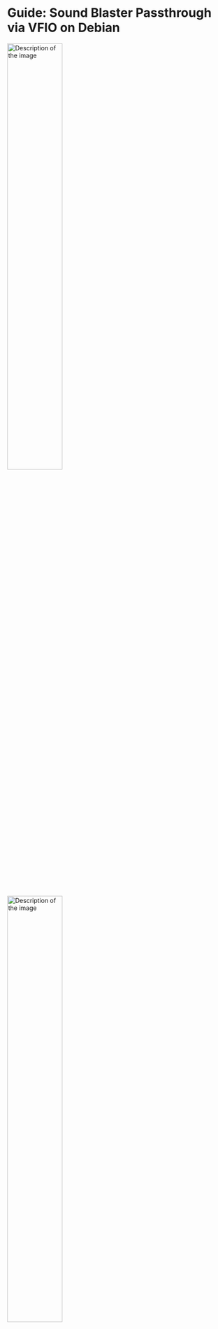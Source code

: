# Guide: Sound Blaster Passthrough via VFIO on Debian
<img src="screenshot1.png" alt="Description of the image" width="50%">
<img src="screenshot2.png" alt="Description of the image" width="50%">

## ⚠️ Disclaimer:
>The steps described in this guide reflect what worked for me on my specific hardware and software setup. Your experience may vary depending on your system configuration.
>I am not responsible for any damage, data loss, or malfunction resulting from following this guide. Proceed at your own risk. Make sure to back up important data before making any system changes.

This guide provides a comprehensive walkthrough for passing through a Creative Labs Sound Blaster audio card to a Windows virtual machine on a Debian 12 host. This is necessary because native Linux drivers are often unavailable for these cards. The process involves overcoming IOMMU grouping issues by replacing the kernel and setting up network-based audio routing for a complete solution.

## Missing functions:
 * No Inputs yet passed to the Linux
 * No automatic startup yet (but simple to do manually)

## Latency?
> i get about 100ms latency. you cant feel it unless you really look closely at lips or at syncing tests.
-----

## 0\. Prerequisites
 * You must know AT LEAST basic linux commands
 * You must be confident with doing these steps


## 1\. Initial System & Hardware Preparation

Before starting, you must enable virtualization and IOMMU support in your system's BIOS/UEFI.

  * **Goal**: Enable hardware virtualization features required for VFIO.
  * **Actions**:
    1.  Reboot your computer and enter the BIOS/UEFI setup.
    2.  Find and enable **SVM Mode** (for AMD CPUs) or **VT-d** (for Intel CPUs).
    3.  Find and enable the **IOMMU** setting.
    4.  Save changes and exit the BIOS/UEFI.

## IF YOUR BIOS DOES NOT HAVE THEM BOTH, DO NOT PROCEED
-----

## 2\. The IOMMU Grouping Problem & Solution

The most significant hurdle is often poor IOMMU grouping by the motherboard's firmware, which can prevent device passthrough.

### Failed Initial Attempt

  * **Action**: A common first step is to add the `pcie_acs_override=downstream,multifunction` parameter to the `GRUB_CMDLINE_LINUX_DEFAULT` line in `/etc/default/grub`, followed by `sudo update-grub`.
  * To find your pci ID, run this command:
  * `lspci -nn | grep -i "creative" | sed 's/^.*\[\([0-9a-f:]*\)\].*$/\1/'`
  * (it should output something like this 1102:0010, if not **DO NOT CONTINUE**)
  * **Add** this to the GRUB_CMLINE_LINUX_DEFAULT line in your grub config and **replace the pci id with yours**:
    `iommu=pt tsc=reliable vfio-pci.ids=(pci id) pcie_acs_override=downstream,multifunction`
  * Save the file and run `sudo update-grub` to apply.
  * **Reboot** Your System, and run `lspci -k | grep -i "Creative" -A 2`. If the line "Kernel driver in use:" says  `vfio-pci`, then it was **successfull** so far.
  * If not, you need to troubleshoot why, because the VM doesnt see the card.



## 3 The Grouping issue continues?

First run this command to check if you have this issue:
`for g in $(find /sys/kernel/iommu_groups/* -maxdepth 0 -type d); do echo "IOMMU Group ${g##*/}:"; for d in $g/devices/*; do echo -e "\t$(lspci -nns ${d##*/})"; done; done`
If the device with the name "Creative" is in a seperate group (in some cases there is a "PCIe to PCI Bridge" with it, which is okay), you can skip this part.

If not, it means that your kernel does not seperate the devices, which means we cannot just take the Soundblastercard into the VM, we need to take ALL hardware of that group which is impossible.
To fix this, we need a custom Kernel, i personally use XanMod, and it works perfectly for me.
**NOTE**: For NVIDIA drivers to work, you NEED to use the LTS variant.

XanMod installation:
Here is their official site: `https://xanmod.org/`
Add the apt repository and PGP key from there.
Then install the LTS variant of the kernel `sudo apt install linux-xanmod-lts-x64vX` but replace the X with the version your CPU needs (listed on the site).
After installation reboot, you may need to reinstall some drivers (if you need wifi and it doesnt work, just reboot and select the debian kernel in GRUB).

After that is finished, run:
`for g in $(find /sys/kernel/iommu_groups/* -maxdepth 0 -type d); do echo "IOMMU Group ${g##*/}:"; for d in $g/devices/*; do echo -e "\t$(lspci -nns ${d##*/})"; done; done`
and make sure the creative card is in a seperate group (in some cases there is a "PCIe to PCI Bridge" with it, which is okay).

If this is true, we are done with the hardest part! Nice!

## 4\. VM Creation and Optimization

I recommend the Tiny11 iso 24H2 to save on system resources:
`https://archive.org/details/tiny-11-24-h-2-x-64-26100.1742`
And its reccommended to install other VM drivers with the virtio iso:
`https://fedorapeople.org/groups/virt/virtio-win/direct-downloads/` (use the latest or stable)

Run these commands to ensure your VM will have internet:
`sudo virsh net-start default`
`sudo virsh net-autostart default`

Create a minimal and efficient Windows 11 VM using `virt-manager`.

  * **Hypervisor**: QEMU/KVM 
  * **Guest OS**: Windows 11 (Debloated recommended) 
  * **Firmware**: UEFI x86\_64 with Secure Boot (`OVMF_CODE.secboot.fd`) 
  * **CPU/RAM**: Start with 2 cores and \~3GB RAM.
  * **Storage**: Create a 20-30gb storage drive, probably too much but better more than less..
  * **Passthrough Device**: Add the Creative Labs PCI Host Device (add device -> pcie -> select the creative device).
  * **Remove Virtual Hardware**: Delete the default virtual sound card (e.g., ich9) and any unneeded USB redirectors.
  * **Drivers**: Attach the `virtio-win.iso` to a virtual CD-ROM drive to install guest drivers during the Windows setup.
  * **Install**: install the Windows OS and after that the virtio drivers
  * **After install**: After install, remove any windows password, and run
  * `reg ADD "HKLM\SOFTWARE\Microsoft\Windows NT\CurrentVersion\PasswordLess\Device" /v DevicePasswordLessBuildVersion /t REG_DWORD /d 0 /f`
  * in cmd. After that open "netplwiz", and unckeck "Users must enter a password to use this computer".
  * **Set static ip**: go to system settings and set your ip adress to `192.168.122.2` to be static.
  * **Installing a web browser**: to install a web browser, use CMD and run `winget install firefox` and install your preferred firefox version.
  * **Installing Soundblaster driver**: Now open firefox and install the drivers for your soundblaster card.

  * Done!! After a reboot of the VM, your Soundblaster card should turn on!! :D

-----

## 5\. Host-to-Guest Lossless Audio Routing

Since the host's audio is now separate from the guest's, you need a way to route it. This method uses a high-quality network stream, which is ideal if you lack a physical S/PDIF loopback.

  ### Easiest and best option:
  * If your motherboard has a S/PDIF OUT port, just connect it to the S/PDIF IN port of your soundblaster (if it has one), and enable it to be heard in the soundblaster command app.

    If not, follow this:

  ### Host Setup (PipeWire RTP Sink)

  **IMPORTANT**: You need ffmpeg on both Host and VM.
  On your linux host run: `sudo apt install ffmpeg`

  On the windows VM go to `https://github.com/GyanD/codexffmpeg/releases/latest` and download the "XXXXXXXXXXXXfull_build.zip" zip file.
  Extract the file and **place it in C:\ffmpeg**.
  **You need to MAKE SURE the `ffplay.exe` is EXACTLY in `C:\ffmpeg\bin\ffplay.exe` or else it will NOT work**

  ### In linux

  * 1. open your bashrc or zshrc: `nano ~/.zshrc` or `nano ~/.bashrc` based on what you use
  * 2. paste this code at the end of the file:
  ```
audio-start() {
  if ! pw-cli ls Node | grep -q 'node.name = "SoundBlaster"'; then
    echo "✨ Creating SoundBlaster audio sink..."
    pw-cli create-node adapter \
      "{ factory.name=support.null-audio-sink media.class=Audio/Sink object.linger=true node.name=SoundBlaster audio.rate=48000 audio.format=F16LE audio.channels=2 }"
  else
    echo "ℹ️ SoundBlaster audio sink already exists."
  fi
  if pgrep -f "ffmpeg.*udp://192.168.122.2:9999" > /dev/null; then
    echo "⚠️  Audio stream is already running."
  else
    echo "✅ Starting audio stream..."
    nohup pw-cat --record --target SoundBlaster.monitor --format f16 --rate 48000 - | /usr/bin/ffmpeg -f f16le -ar 48000 -ac 2 -i - -acodec pcm_f16le -f f16le udp://192.168.122.2:9999 &> /dev/null &
  fi
}


  audio-stop() {
    if pgrep -f "ffmpeg.*udp://192.168.122.2:9999" > /dev/null; then
      echo "⛔ Stopping audio stream..."
      pkill -f "ffmpeg.*udp://192.168.122.2:9999"
    else
      echo "ℹ️ No audio stream running."
    fi
  }
```
  * 3. Save the file and exit
    4. Run `source ~/.zshrc` to apply those changes. (may need to close and open terminal for it to really apply)
   
    ### In windows
    1. create a text file, and type the following content inside:
       ```
       @echo off
       C:\ffmpeg\bin\ffplay.exe -ch_layout stereo -f f16le -ar 48000 -nodisp -fflags nobuffer -flags low_delay -i udp://0.0.0.0:9999?buffer_size=131072%overrun_nonfatal=1
       ```
    2. rename it to `start_audio_reciever.bat`
    3. press Win+R and run `shell:startup` and place the `start_audio_reciever.bat` inside the folder.
   
    **Important tips:** Based on your setting in the Soundblaster, you can change the bitrate to be 24 or 32 bit by changing the `f16le` and `pcm_f16le` from 16 to 24 or 32. For crystal clear audio! Same with the 48000, just change to anything you       need. Note that these changes have to apply to ALL files and lines containing these string, so go thru all slowly!

    Currently i use 32bit 384000.

## Auto Start VM!

  * 1. open your bashrc or zshrc: `nano ~/.zshrc` or `nano ~/.bashrc` based on what you use
  * 2. paste this code at the end of the file:
  ```
vm-start() {
  echo "✅ Starting VM 'win11-audio'..."
  virsh --connect qemu:///system start vm-name

  echo "⏳ Waiting 5 seconds for VM to boot before starting audio..."
  sleep 5

  audio-start
}

vm-stop() {
  echo "✅ Stopping audio..."
  audio-stop

  echo "✅ Shutting down VM 'win11-audio'..."
  virsh --connect qemu:///system shutdown win11-audio
}


```
* 3. Change `vm-name` to your actual VM name. To find the name out, run: `virsh --connect qemu:///system list --all`.
  4. Save the file and exit
  5. Run `source ~/.zshrc` to apply those changes. (may need to close and open terminal for it to really apply)
 
    ### **Now when you run vm-start, the vm and audio start automatically!**
  (or vm-stop to stop the VM and audio stream...)

  ## Auto Shutdown VM
  To **safely** shutdown the VM when you shut down or reboot your pc, do this:
  1. run `sudo nano /etc/default/libvirt-guests`
  2. uncomment the lines `ON_SHUTDOWN=shutdown` (and make sure it says "shutdown") and `SHUTDOWN_TIMEOUT=30` (i think 30 is a good timeout).
  3. Save the file and exit
  4. run `sudo systemctl enable libvirt-guests.service`
  5. run `sudo systemctl restart libvirt-guests.service`
 
     That's it! Now your windows guest will shutdown safely with your host.
     
## Thats it!! We got a PCIE soundblaster card to run on Linux and use its FULL potential!
